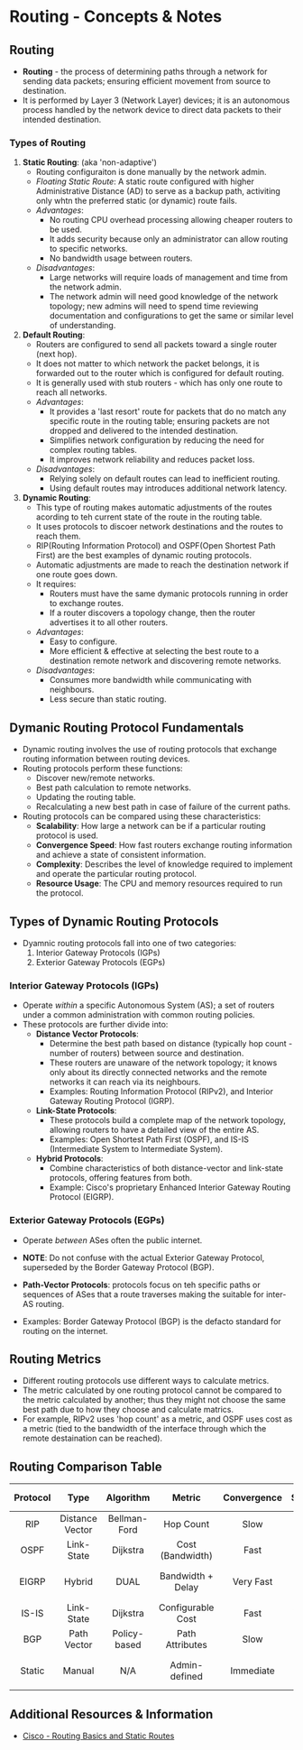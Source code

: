 # Routing - Concepts & Notes

## Routing
+ **Routing** - the process of determining paths through a network for sending data packets; ensuring efficient movement from source to destination.
+ It is performed by Layer 3 (Network Layer) devices; it is an autonomous process handled by the network device to direct data packets to their intended destination.

### Types of Routing
1. **Static Routing**: (aka 'non-adaptive')
	+ Routing configuraiton is done manually by the network admin.
	+ _Floating Static Route_: A static route configured with higher Administrative Distance (AD) to serve as a backup path, activiting only whtn the preferred static (or dynamic) route fails.
	+ _Advantages_:
		- No routing CPU overhead processing allowing cheaper routers to be used.
		- It adds security because only an administrator can allow routing to specific networks.
		- No bandwidth usage between routers.
	+ _Disadvantages_:
		- Large networks will require loads of management and time from the network admin.
		- The network admin will need good knowledge of the network topology; new admins will need to spend time reviewing documentation and configurations to get the same or similar level of understanding.
2. **Default Routing**:
	+ Routers are configured to send all packets toward a single router (next hop).
	+ It does not matter to which network the packet belongs, it is forwarded out to the router which is configured for default routing.
	+ It is generally used with stub routers - which has only one route to reach all networks.
	+ _Advantages_:
		- It provides a 'last resort' route for packets that do no match any specific route in the routing table; ensuring packets are not dropped and delivered to the intended destination.
		- Simplifies network configuration by reducing the need for complex routing tables.
		- It improves network reliability and reduces packet loss.
	+ _Disadvantages_:
		- Relying solely on default routes can lead to inefficient routing.
		- Using default routes may introduces additional network latency.
3. **Dynamic Routing**:
	+ This type of routing makes automatic adjustments of the routes acording to teh current state of the route in the routing table.
	+ It uses protocols to discoer network destinations and the routes to reach them.
	+  RIP(Routing Information Protocol) and OSPF(Open Shortest Path First) are the best examples of dynamic routing protocols.
	+ Automatic adjustments are made to reach the destination network if one route goes down.
	+ It requires:
		- Routers must have the same dymanic protocols running in order to exchange routes.
		- If a router discovers a topology change, then the router advertises it to all other routers.
	+ _Advantages_:
		- Easy to configure.
		- More efficient & effective at selecting the best route to a destination remote network and discovering remote networks.
	+ _Disadvantages_:
		- Consumes more bandwidth while communicating with neighbours.
		- Less secure than static routing.

## Dymanic Routing Protocol Fundamentals

+ Dynamic routing involves the use of routing protocols that exchange routing information between routing devices.
+ Routing protocols perform these functions:
	- Discover new/remote networks.
	- Best path calculation to remote networks.
	- Updating the routing table.
	- Recalculating a new best path in case of failure of the current paths.
+ Routing protocols can be compared using these characteristics:
	- **Scalability**: How large a network can be if a particular routing protocol is used.
	- **Convergence Speed**: How fast routers exchange routing information and achieve a state of consistent information.
	- **Complexity**: Describes the level of knowledge required to implement and operate the particular routing protocol.
	- **Resource Usage**: The CPU and memory resources required to run the protocol.

## Types of Dynamic Routing Protocols

+ Dyamnic routing protocols fall into one of two categories:
	1. Interior Gateway Protocols (IGPs)
	2. Exterior Gateway Protocols (EGPs) 

### Interior Gateway Protocols (IGPs)

+ Operate _within_ a specific Autonomous System (AS); a set of routers under a common administration with common routing policies.
+ These protocols are further divide into: 
	- **Distance Vector Protocols**: 
		* Determine the best path based on distance (typically hop count - number of routers) between source and destination.
		* These routers are unaware of the network topology; it knows only about its directly connected networks and the remote networks it can reach via its neighbours.
		* Examples: Routing Information Protocol (RIPv2), and Interior Gateway Routing Protocol (IGRP).
	- **Link-State Protocols**: 
		* These protocols build a complete map of the network topology, allowing routers to have a detailed view of the entire AS.
		* Examples: Open Shortest Path First (OSPF), and IS-IS (Intermediate System to Intermediate System).
	- **Hybrid Protocols**: 
		* Combine characteristics of both distance-vector and link-state protocols, offering features from both.
		* Example: Cisco's proprietary Enhanced Interior Gateway Routing Protocol (EIGRP).

### Exterior Gateway Protocols (EGPs)

+ Operate _between_ ASes often the public internet.
+ **NOTE**: Do not confuse with the actual Exterior Gateway Protocol, superseded by the Border Gateway Protocol (BGP). 

+ **Path-Vector Protocols**: protocols focus on teh specific paths or sequences of ASes that a route traverses making the suitable for inter-AS routing.
+ Examples: Border Gateway Protocol (BGP) is the defacto standard for routing on the internet.


## Routing Metrics

+ Different routing protocols use different ways to calculate metrics. 
+ The metric calculated by one routing protocol cannot be compared to the metric calculated by another; thus they might not choose the same best path due to how they choose and calculate matrics.
+ For example, RIPv2 uses 'hop count' as a metric, and OSPF uses cost as a metric (tied to the bandwidth of the interface through which the remote destaination can be reached).

## Routing Comparison Table
| Protocol |       Type      |   Algorithm  |       Metric      | Convergence |   Scalability  |      Best Use Case     |
|:--------:|:---------------:|:------------:|:-----------------:|:-----------:|:--------------:|:----------------------:|
| RIP      | Distance Vector | Bellman-Ford | Hop Count         | Slow        | Low            | Small/simple networks  |
| OSPF     | Link-State      | Dijkstra     | Cost (Bandwidth)  | Fast        | High           | Enterprise networks    |
| EIGRP    | Hybrid          | DUAL         | Bandwidth + Delay | Very Fast   | High           | Cisco-based networks   |
| IS-IS    | Link-State      | Dijkstra     | Configurable Cost | Fast        | Very High      | ISP / backbone         |
| BGP      | Path Vector     | Policy-based | Path Attributes   | Slow        | Extremely High | Internet / multi-AS    |
| Static   | Manual          | N/A          | Admin-defined     | Immediate   | Low            | Small or stable routes |

## Additional Resources & Information
+ [Cisco - Routing Basics and Static Routes](https://www.cisco.com/c/en/us/td/docs/security/firepower/720/fdm/fptd-fdm-config-guide-720/fptd-fdm-routing.html)